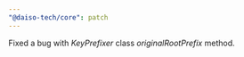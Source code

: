 ```yaml
---
"@daiso-tech/core": patch
---
```


Fixed a bug with <i>KeyPrefixer</i> class <i>originalRootPrefix</i> method.
